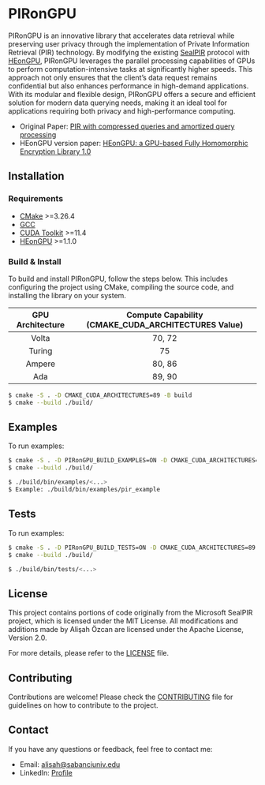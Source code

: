 # PIRonGPU 
PIRonGPU is an innovative library that accelerates data retrieval while preserving user privacy through the implementation of Private Information Retrieval (PIR) technology. By modifying the existing [SealPIR](https://github.com/microsoft/SealPIR) protocol with [HEonGPU](https://github.com/Alisah-Ozcan/HEonGPU/tree/main), PIRonGPU leverages the parallel processing capabilities of GPUs to perform computation-intensive tasks at significantly higher speeds. This approach not only ensures that the client’s data request remains confidential but also enhances performance in high-demand applications. With its modular and flexible design, PIRonGPU offers a secure and efficient solution for modern data querying needs, making it an ideal tool for applications requiring both privacy and high-performance computing.

- Original Paper: [PIR with compressed queries and amortized query processing](https://eprint.iacr.org/2017/1142)
- HEonGPU version paper: [HEonGPU: a GPU-based Fully Homomorphic Encryption Library 1.0](https://eprint.iacr.org/2024/1543)

## Installation

### Requirements

- [CMake](https://cmake.org/download/) >=3.26.4
- [GCC](https://gcc.gnu.org/)
- [CUDA Toolkit](https://developer.nvidia.com/cuda-downloads) >=11.4
- [HEonGPU](https://github.com/Alisah-Ozcan/HEonGPU/tree/main) >=1.1.0

### Build & Install

To build and install PIRonGPU, follow the steps below. This includes configuring the project using CMake, compiling the source code, and installing the library on your system.

<div align="center">

| GPU Architecture | Compute Capability (CMAKE_CUDA_ARCHITECTURES Value) |
|:----------------:|:---------------------------------------------------:|
| Volta  | 70, 72 |
| Turing | 75 |
| Ampere | 80, 86 |
| Ada	 | 89, 90 |

</div>

```bash
$ cmake -S . -D CMAKE_CUDA_ARCHITECTURES=89 -B build
$ cmake --build ./build/
```

## Examples

To run examples:

```bash
$ cmake -S . -D PIRonGPU_BUILD_EXAMPLES=ON -D CMAKE_CUDA_ARCHITECTURES=89 -B build
$ cmake --build ./build/

$ ./build/bin/examples/<...>
$ Example: ./build/bin/examples/pir_example
```

## Tests

To run examples:

```bash
$ cmake -S . -D PIRonGPU_BUILD_TESTS=ON -D CMAKE_CUDA_ARCHITECTURES=89 -B build
$ cmake --build ./build/

$ ./build/bin/tests/<...>
```

## License
This project contains portions of code originally from the Microsoft SealPIR project, which is licensed under the MIT License. All modifications and additions made by Alişah Özcan are licensed under the Apache License, Version 2.0.

For more details, please refer to the [LICENSE](LICENSE) file.

## Contributing
Contributions are welcome! Please check the [CONTRIBUTING](CONTRIBUTING.md) file for guidelines on how to contribute to the project.

## Contact
If you have any questions or feedback, feel free to contact me: 
- Email: alisah@sabanciuniv.edu
- LinkedIn: [Profile](https://www.linkedin.com/in/ali%C5%9Fah-%C3%B6zcan-472382305/)